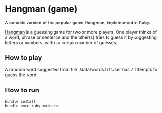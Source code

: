 # Hangman (game)

A console version of the popular game Hangman, implemented in Ruby.

[Hangman](https://en.wikipedia.org/wiki/Hangman_(game)) is a guessing game for two or more players. One player thinks of a word, phrase or sentence and the other(s) tries to guess it by suggesting letters or numbers, within a certain number of guesses.

## How to play

A random word suggested from file ./data/words.txt
User has 7 attempts to guess the word.

## How to run

```
bundle install
bundle exec ruby main.rb
```
